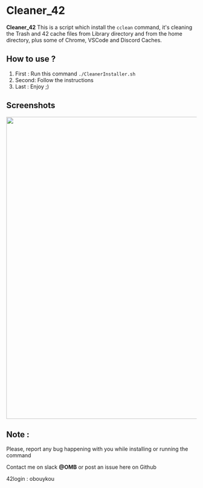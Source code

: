 # Cleaner_42

**Cleaner_42** This is a script which install the `cclean` command, it's cleaning the Trash and 42 cache files from Library directory and from the home directory, plus some of Chrome, VSCode and Discord Caches.

## How to use ?

1. First : Run this command `./CleanerInstaller.sh`
2. Second: Follow the instructions
3. Last  : Enjoy ;)

## Screenshots

<img src="https://i.imgur.com/ugAa0nP.png.png" width="800" />


## Note : 

Please, report any bug happening with you while installing or running the command

Contact me on slack **@OMB** or post an issue here on Github

42login : obouykou
